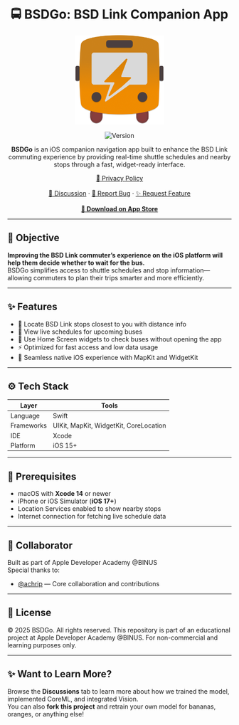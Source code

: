 <div align="center">
  <h1>🚍 BSDGo: BSD Link Companion App</h1>

  <img src="https://github.com/Lunardy2509/BSDGo/blob/mimi/BSDGo/Assets.xcassets/BSDGo%20Icon.imageset/SWRD%20Icon.png" width="200" height="200" alt="BSDGo Logo">

  ![Version](https://img.shields.io/badge/version-1.2-orange?style=for-the-badge)

  <p><strong>BSDGo</strong> is an iOS companion navigation app built to enhance the BSD Link commuting experience by providing real-time shuttle schedules and nearby stops through a fast, widget-ready interface.</p>

  <p>
    <a href="https://lunardy2509.github.io/privacy/privacy-bsdgo">📜 Privacy Policy</a><br><br>
    <a href="https://github.com/Lunardy2509/BSDGo/discussions">💬 Discussion</a> ·
    <a href="https://github.com/Lunardy2509/BSDGo/issues/new?labels=bug&template=bug_report.yml&title=%5BBug%5D">🐛 Report Bug</a> ·
    <a href="https://github.com/Lunardy2509/BSDGo/issues/new?labels=enhancement&template=feature_request.yml&title=%5BFeature%5D">✨ Request Feature</a><br><br>
    <a href="https://apps.apple.com/id/app/bsdgo/id6747796706"><strong>📲 Download on App Store</strong></a>
  </p>
</div>

---

## 🎯 Objective

**Improving the BSD Link commuter’s experience on the iOS platform will help them decide whether to wait for the bus.**  
BSDGo simplifies access to shuttle schedules and stop information—allowing commuters to plan their trips smarter and more efficiently.

---

## ✨ Features

- 📍 Locate BSD Link stops closest to you with distance info  
- 🚌 View live schedules for upcoming buses  
- 📱 Use Home Screen widgets to check buses without opening the app  
- ⚡ Optimized for fast access and low data usage  
- 🧭 Seamless native iOS experience with MapKit and WidgetKit  

---

## ⚙️ Tech Stack

| Layer       | Tools                                  |
|-------------|----------------------------------------|
| Language    | Swift                                  |
| Frameworks  | UIKit, MapKit, WidgetKit, CoreLocation |
| IDE         | Xcode                                  |
| Platform    | iOS 15+                                |

---

## 🧰 Prerequisites

- macOS with **Xcode 14** or newer  
- iPhone or iOS Simulator (**iOS 17+**)  
- Location Services enabled to show nearby stops  
- Internet connection for fetching live schedule data  

---

## 🤝 Collaborator

Built as part of Apple Developer Academy @BINUS  
Special thanks to:

- [@achrip](https://github.com/achrip) — Core collaboration and contributions

---

## 📄 License

© 2025 BSDGo. All rights reserved.
This repository is part of an educational project at Apple Developer Academy @BINUS. For non-commercial and learning purposes only.

---

## ✨ Want to Learn More?

Browse the **Discussions** tab to learn more about how we trained the model, implemented CoreML, and integrated Vision.  
You can also **fork this project** and retrain your own model for bananas, oranges, or anything else!
